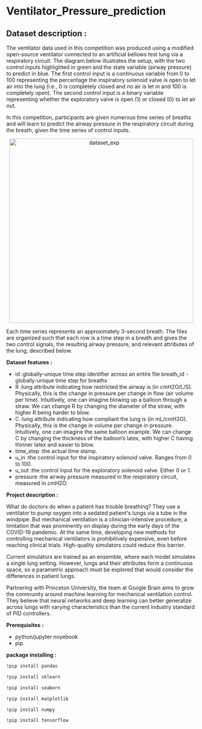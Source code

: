 # Ventilator_Pressure_prediction

## **Dataset description** :

The ventilator data used in this competition was produced using a modified open-source ventilator connected to an artificial bellows test lung via a respiratory circuit. The diagram below illustrates the setup, with the two control inputs highlighted in green and the state variable (airway pressure) to predict in blue. The first control input is a continuous variable from 0 to 100 representing the percentage the inspiratory solenoid valve is open to let air into the lung (i.e., 0 is completely closed and no air is let in and 100 is completely open). The second control input is a binary variable representing whether the exploratory valve is open (1) or closed (0) to let air out.

In this competition, participants are given numerous time series of breaths and will learn to predict the airway pressure in the respiratory circuit during the breath, given the time series of control inputs.

<div align='center'><img width="488" alt="dataset_exp" src="https://github.com/Abdel1999/Ventlator_Pressure_prediction/assets/123161748/1240dd44-7261-44e3-8426-a330341ebe25">
</div>

Each time series represents an approximately 3-second breath. The files are organized such that each row is a time step in a breath and gives the two control signals, the resulting airway pressure, and relevant attributes of the lung, described below.

**Dataset features :**

- id :globally-unique time step identifier across an entire file
breath_id - globally-unique time step for breaths
- R :lung attribute indicating how restricted the airway is (in cmH2O/L/S). Physically, this is the change in pressure per change in flow (air volume per time). Intuitively, one can imagine blowing up a balloon through a straw. We can change R by changing the diameter of the straw, with higher R being harder to blow.
- C :lung attribute indicating how compliant the lung is (in mL/cmH2O). Physically, this is the change in volume per change in pressure. Intuitively, one can imagine the same balloon example. We can change C by changing the thickness of the balloon’s latex, with higher C having thinner latex and easier to blow.
- time_step :the actual time stamp.
- u_in :the control input for the inspiratory solenoid valve. Ranges from 0 to 100.
- u_out :the control input for the exploratory solenoid valve. Either 0 or 1.
- pressure :the airway pressure measured in the respiratory circuit, measured in cmH2O.

**Project description :**

What do doctors do when a patient has trouble breathing? They use a ventilator to pump oxygen into a sedated patient's lungs via a tube in the windpipe. But mechanical ventilation is a clinician-intensive procedure, a limitation that was prominently on display during the early days of the COVID-19 pandemic. At the same time, developing new methods for controlling mechanical ventilators is prohibitively expensive, even before reaching clinical trials. High-quality simulators could reduce this barrier.

Current simulators are trained as an ensemble, where each model simulates a single lung setting. However, lungs and their attributes form a continuous space, so a parametric approach must be explored that would consider the differences in patient lungs.

Partnering with Princeton University, the team at Google Brain aims to grow the community around machine learning for mechanical ventilation control. They believe that neural networks and deep learning can better generalize across lungs with varying characteristics than the current industry standard of PID controllers.

**Prerequisites :**
- python/jupyter noyebook
- pip 

**package installing :**

```bash
!pip install pandas
```
```bash
!pip install sklearn
```
```bash
!pip install seaborn
```
```bash
!pip install matplotlib
```
```bash
!pip install numpy
```
```bash
!pip install tensorflow
```
